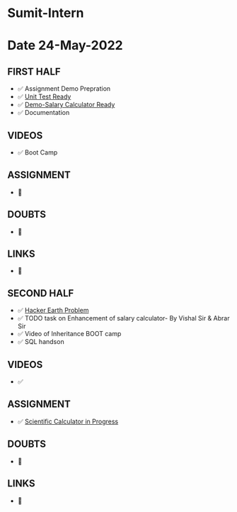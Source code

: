 # Sumit-Intern

# Date 24-May-2022


## FIRST HALF
- ✅ Assignment Demo Prepration
- ✅ [Unit Test Ready](https://github.com/sp18-interns/Sumit-Intern/blob/main/24-May-2022/Unit_Test.md)
- ✅ [Demo-Salary Calculator Ready](https://github.com/sp18-interns/Sumit-Intern/tree/main/24-May-2022/Salary_Assignment)
- ✅ Documentation

## VIDEOS
- ✅ Boot Camp

## ASSIGNMENT 
- 🚫 

## DOUBTS
- 🚫

## LINKS
- 🚫


## SECOND HALF
- ✅ [Hacker Earth Problem](https://github.com/sp18-interns/Sumit-Intern/tree/main/24-May-2022/Hacker_Earth)
- ✅ TODO task on Enhancement of salary calculator- By Vishal Sir & Abrar Sir
- ✅ Video of Inheritance BOOT camp
- ✅ SQL handson

## VIDEOS 
- ✅

## ASSIGNMENT 
- ✅ [Scientific Calculator in Progress](https://github.com/sp18-interns/Sumit-Intern/tree/main/24-May-2022/Sci_Calculator_Assignment)

## DOUBTS
- 🚫

## LINKS 
- 🚫
